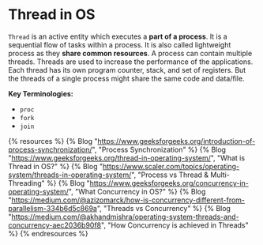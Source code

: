 # Thread in OS

`Thread` is an active entity which executes a **part of a process**. It is a sequential flow of tasks within a process. It is also called lightweight process as they **share common resources**. A process can contain multiple threads. Threads are used to increase the performance of the applications.
Each thread has its own program counter, stack, and set of registers. But the threads of a single process might share the same code and data/file.

**Key Terminologies:**
* `proc`
* `fork`
* `join`

{% resources %}
  {% Blog "https://www.geeksforgeeks.org/introduction-of-process-synchronization/", "Process Synchronization" %}
  {% Blog "https://www.geeksforgeeks.org/thread-in-operating-system/", "What is Thread in OS?" %}
  {% Blog "https://www.scaler.com/topics/operating-system/threads-in-operating-system/", "Process vs Thread & Multi-Threading" %}
  {% Blog "https://www.geeksforgeeks.org/concurrency-in-operating-system/", "What Concurrency in OS?" %}
  {% Blog "https://medium.com/@azizomarck/how-is-concurrency-different-from-parallelism-334b6d5c869a", "Threads vs Concurrency" %}
  {% Blog "https://medium.com/@akhandmishra/operating-system-threads-and-concurrency-aec2036b90f8", "How Concurrency is achieved in Threads" %}
{% endresources %}